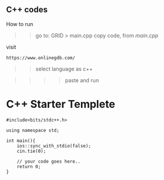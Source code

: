 ## C++ codes
How to run

>> go to: GRID > main.cpp
>> copy code,
>>  from *main.cpp*

visit 
```
https://www.onlinegdb.com/
```

>> select language as c++

>> >>paste and run



# C++ Starter Templete
```
#include<bits/stdc++.h>

using namespace std;

int main(){
    ios::sync_with_stdio(false);
    cin.tie(0);

	// your code goes here..
    return 0;
}
```
